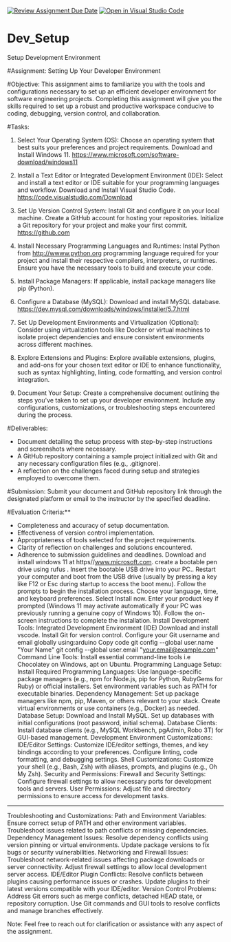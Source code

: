 [![Review Assignment Due Date](https://classroom.github.com/assets/deadline-readme-button-22041afd0340ce965d47ae6ef1cefeee28c7c493a6346c4f15d667ab976d596c.svg)](https://classroom.github.com/a/vbnbTt5m)
[![Open in Visual Studio Code](https://classroom.github.com/assets/open-in-vscode-2e0aaae1b6195c2367325f4f02e2d04e9abb55f0b24a779b69b11b9e10269abc.svg)](https://classroom.github.com/online_ide?assignment_repo_id=15287140&assignment_repo_type=AssignmentRepo)
# Dev_Setup
Setup Development Environment

#Assignment: Setting Up Your Developer Environment

#Objective:
This assignment aims to familiarize you with the tools and configurations necessary to set up an efficient developer environment for software engineering projects. Completing this assignment will give you the skills required to set up a robust and productive workspace conducive to coding, debugging, version control, and collaboration.

#Tasks:

1. Select Your Operating System (OS):
   Choose an operating system that best suits your preferences and project requirements. Download and Install Windows 11. https://www.microsoft.com/software-download/windows11

2. Install a Text Editor or Integrated Development Environment (IDE):
   Select and install a text editor or IDE suitable for your programming languages and workflow. Download and Install Visual Studio Code. https://code.visualstudio.com/Download
3. Set Up Version Control System:
   Install Git and configure it on your local machine. Create a GitHub account for hosting your repositories. Initialize a Git repository for your project and make your first commit. https://github.com

4. Install Necessary Programming Languages and Runtimes:
  Instal Python from http://wwww.python.org programming language required for your project and install their respective compilers, interpreters, or runtimes. Ensure you have the necessary tools to build and execute your code.

5. Install Package Managers:
   If applicable, install package managers like pip (Python).

6. Configure a Database (MySQL):
   Download and install MySQL database. https://dev.mysql.com/downloads/windows/installer/5.7.html

7. Set Up Development Environments and Virtualization (Optional):
   Consider using virtualization tools like Docker or virtual machines to isolate project dependencies and ensure consistent environments across different machines.

8. Explore Extensions and Plugins:
   Explore available extensions, plugins, and add-ons for your chosen text editor or IDE to enhance functionality, such as syntax highlighting, linting, code formatting, and version control integration.

9. Document Your Setup:
    Create a comprehensive document outlining the steps you've taken to set up your developer environment. Include any configurations, customizations, or troubleshooting steps encountered during the process. 

#Deliverables:
- Document detailing the setup process with step-by-step instructions and screenshots where necessary.
- A GitHub repository containing a sample project initialized with Git and any necessary configuration files (e.g., .gitignore).
- A reflection on the challenges faced during setup and strategies employed to overcome them.

#Submission:
Submit your document and GitHub repository link through the designated platform or email to the instructor by the specified deadline.

#Evaluation Criteria:**
- Completeness and accuracy of setup documentation.
- Effectiveness of version control implementation.
- Appropriateness of tools selected for the project requirements.
- Clarity of reflection on challenges and solutions encountered.
- Adherence to submission guidelines and deadlines.
Download and install windows 11 at https//www.microsoft.com. create a bootable pen drive using rufus . Insert the bootable USB drive into your PC..  Restart your computer and boot from the USB drive (usually by pressing a key like F12 or Esc during startup to access the boot menu). Follow the prompts to begin the installation process. Choose your language, time, and keyboard preferences.  Select Install now. Enter your product key if prompted (Windows 11 may activate automatically if your PC was previously running a genuine copy of Windows 10).  Follow the on-screen instructions to complete the installation.
Install Development Tools: Integrated Development Environment (IDE)
Download and install vscode. Install Git for version control. Configure your Git username and email globally using:arduino
Copy code
git config --global user.name "Your Name"
git config --global user.email "your.email@example.com"
Command Line Tools:
Install essential command-line tools i.e Chocolatey on Windows, apt on Ubuntu. 
Programming Language Setup:
Install Required Programming Languages:
Use language-specific package managers (e.g., npm for Node.js, pip for Python, RubyGems for Ruby) or official installers.
Set environment variables such as PATH for executable binaries.
Dependency Management:
Set up package managers like npm, pip, Maven, or others relevant to your stack.
Create virtual environments or use containers (e.g., Docker) as needed.
Database Setup:
Download and Install MySQL.
Set up databases with initial configurations (root password, initial schema).
Database Clients:
Install database clients (e.g., MySQL Workbench, pgAdmin, Robo 3T) for GUI-based management.
Development Environment Customizations:
IDE/Editor Settings:
Customize IDE/editor settings, themes, and key bindings according to your preferences.
Configure linting, code formatting, and debugging settings.
Shell Customizations:
Customize your shell (e.g., Bash, Zsh) with aliases, prompts, and plugins (e.g., Oh My Zsh).
Security and Permissions:
Firewall and Security Settings:
Configure firewall settings to allow necessary ports for development tools and servers.
User Permissions:
Adjust file and directory permissions to ensure access for development tasks.
________________________________________
Troubleshooting and Customizations:
Path and Environment Variables:
Ensure correct setup of PATH and other environment variables.
Troubleshoot issues related to path conflicts or missing dependencies.
Dependency Management Issues:
Resolve dependency conflicts using version pinning or virtual environments.
Update package versions to fix bugs or security vulnerabilities.
Networking and Firewall Issues:
Troubleshoot network-related issues affecting package downloads or server connectivity.
Adjust firewall settings to allow local development server access.
IDE/Editor Plugin Conflicts:
Resolve conflicts between plugins causing performance issues or crashes.
Update plugins to their latest versions compatible with your IDE/editor.
Version Control Problems:
Address Git errors such as merge conflicts, detached HEAD state, or repository corruption.
Use Git commands and GUI tools to resolve conflicts and manage branches effectively.


Note: Feel free to reach out for clarification or assistance with any aspect of the assignment.
